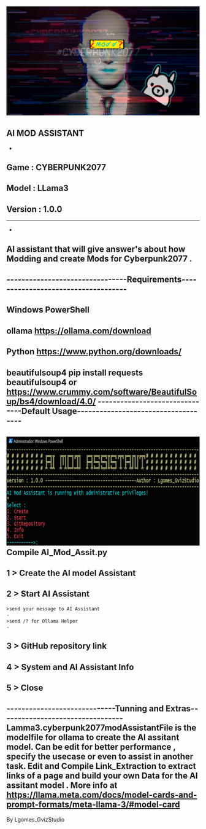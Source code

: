 ![My Image](sdfwerwer.png)
--------------------------------------------------------------------------------
AI MOD ASSISTANT
-------------------------------------------------------------------------------- 
-                                                                               
Game : CYBERPUNK2077
-
Model : LLama3
-
Version : 1.0.0
-
-------------------------------------------------------------------------------- 
-
AI assistant that will give answer's about how Modding and create Mods for Cyberpunk2077 . 
-  
--------------------------------Requirements------------------------------------
-
Windows PowerShell 
-
ollama 
https://ollama.com/download
-
Python 
https://www.python.org/downloads/
-
beautifulsoup4 
pip install requests beautifulsoup4
or
https://www.crummy.com/software/BeautifulSoup/bs4/download/4.0/
-------------------------------Default Usage------------------------------------
-
![My Image](fdgwerwtert.png)
Compile AI_Mod_Assit.py
- 
1 > Create the AI model Assistant
-
2 > Start AI Assistant  
-
    >send your message to AI Assistant 
    - 
    >send /? for Ollama Helper
    -
3 > GitHub repository link
-
4 > System and AI Assistant Info
-
5 > Close 
-
-----------------------------Tunning and Extras---------------------------------
Lamma3.cyberpunk2077modAssistantFile is the modelfile for ollama  to create the AI assitant model.
Can be edit for better performance , specify the usecase or even to assist in another task.
Edit and Compile Link_Extraction to extract links of a page and build your own Data for the AI assitant model .
More info at https://llama.meta.com/docs/model-cards-and-prompt-formats/meta-llama-3/#model-card
--------------------------------------------------------------------------------
By Lgomes_GvizStudio




